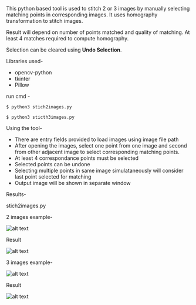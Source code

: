 This python based tool is used to stitch 2 or 3 images by manually selecting matching points in corresponding images. It uses homography transformation to stitch images.


Result will depend on number of points matched and quality of matching. At least 4 matches required to compute homography.

Selection can be cleared using **Undo Selection**.

Libraries used-

- opencv-python
- tkinter
- Pillow

run cmd - 

```
$ python3 stich2images.py

$ python3 sticth3images.py
```

Using the tool-
-	There are entry fields provided to load images using image file path
-	After opening the images, select one point from one image and second from other adjacent image to select corresponding matching points.
-	At least 4 correspondance points must be selected
-	Selected points can be undone
-	Selecting multiple points in same image simulataneously will consider last point selected for matching
-	Output image will be shown in separate window


Results-

stich2images.py

2 images example-

![alt text](https://github.com/kaySource/Image-Processing/blob/main/Image%20stitching/results/2images.png)

Result

![alt text](https://github.com/kaySource/Image-Processing/blob/main/Image%20stitching/results/2imagesResult.png)

3 images example-

![alt text](https://github.com/kaySource/Image-Processing/blob/main/Image%20stitching/results/3images.png)

Result

![alt text](https://github.com/kaySource/Image-Processing/blob/main/Image%20stitching/results/3imagesResult.png)
